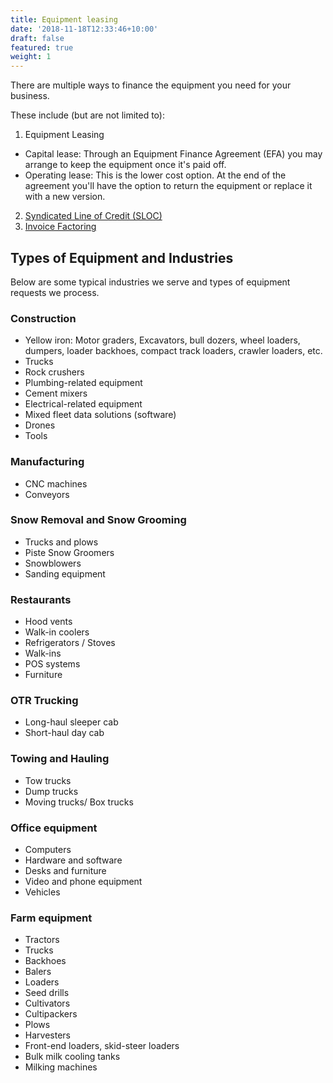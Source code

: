 ```yaml
---
title: Equipment leasing
date: '2018-11-18T12:33:46+10:00'
draft: false
featured: true
weight: 1
---
```

There are multiple ways to finance the equipment you need for your business. 

These include (but are not limited to):

1. Equipment Leasing

* Capital lease: Through an Equipment Finance Agreement (EFA) you may arrange to keep the equipment once it's paid off. 
* Operating lease: This is the lower cost option. At the end of the agreement you'll have the option to return the equipment or replace it with a new version.

2. [Syndicated Line of Credit (SLOC)](/services/sloc)
3. [Invoice Factoring ](/services/invoice-factoring)

## Types of Equipment and Industries

Below are some typical industries we serve and types of equipment requests we process.

### Construction

* Yellow iron: Motor graders, Excavators, bull dozers, wheel loaders, dumpers, loader backhoes, compact track loaders, crawler loaders, etc.
* Trucks
* Rock crushers
* Plumbing-related equipment
* Cement mixers
* Electrical-related equipment 
* Mixed fleet data solutions (software)
* Drones
* Tools

### Manufacturing

* CNC machines
* Conveyors

### Snow Removal and Snow Grooming

* Trucks and plows
* Piste Snow Groomers
* Snowblowers
* Sanding equipment 

### Restaurants

* Hood vents
* Walk-in coolers
* Refrigerators / Stoves
* Walk-ins
* POS systems
* Furniture

### OTR Trucking

* Long-haul sleeper cab
* Short-haul day cab

### Towing and Hauling

* Tow trucks
* Dump trucks
* Moving trucks/ Box trucks

### Office equipment

* Computers
* Hardware and software
* Desks and furniture
* Video and phone equipment
* Vehicles

### Farm equipment

* Tractors
* Trucks
* Backhoes
* Balers
* Loaders
* Seed drills
* Cultivators
* Cultipackers
* Plows
* Harvesters
* Front-end loaders, skid-steer loaders
* Bulk milk cooling tanks
* Milking machines
